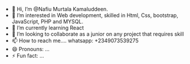 - 👋 Hi, I’m @Nafiu Murtala Kamaluddeen.
- 👀 I’m interested in Web development, skilled in Html, Css, bootstrap, JavaScript, PHP and MYSQL.
- 🌱 I’m currently learning React
- 💞️ I’m looking to collaborate as a junior on any project that requires skill
- 📫 How to reach me....  whatsapp: +2349073539275
- 😄 Pronouns: ...
- ⚡ Fun fact: ...

<!---
NaphMK/NaphMK is a ✨ special ✨ repository because its `README.md` (this file) appears on your GitHub profile.
You can click the Preview link to take a look at your changes.
--->
